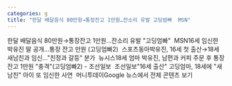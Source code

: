 ```yaml
---
categories: g
title: "한달 배달음식 80만원→통장잔고 1만원…잔소리 유발 고딩엄빠  MSN"
---
```

한달 배달음식 80만원→통장잔고 1만원…잔소리 유발 "고딩엄빠"&nbsp;&nbsp;MSN16세 임신한 박유진 딸 공개…통장 잔고 만원 (고딩엄빠2)&nbsp;&nbsp;스포츠동아박유진, 16세 첫 출산→18세 새남친과 임신…"친정과 갈등" 분가&nbsp;&nbsp;뉴시스18세 엄마 박유진, 남편과 커피 주문 후 통장잔고 1만원 "충격"(고딩엄빠2) - 조선일보&nbsp;&nbsp;조선일보"16세 출산" 고딩엄마, 18세에 "새 남친" 아이 또 임신한 사연&nbsp;&nbsp;머니투데이Google 뉴스에서 전체 콘텐츠 보기